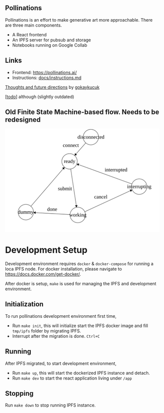 ## Pollinations

Pollinations is an effort to make generative art more approachable. There are three main components.
- A React frontend
- An IPFS server for pubsub and storage
- Notebooks running on Google Collab

## Links

- Frontend: https://pollinations.ai/
- Instructions: [docs/instructions.md](docs/instructions.md)

[Thoughts and future directions](docs/Pollinations%209bc30012e1a04f94b4d6f045629f0631.md) by [gokaykucuk](https://github.com/gokaykucuk) 

[[todo]] although (slightly outdated)

## Old Finite State Machine-based flow. Needs to be redesigned
![FSM](fsm.svg)

[//begin]: # "Autogenerated link references for markdown compatibility"
[todo]: docs/todo "todo"
[//end]: # "Autogenerated link references"

# Development Setup

Development environment requires `docker` & `docker-compose` for running a loca IPFS node. For docker installation, please navigate to https://docs.docker.com/get-docker/.

After docker is setup, `make` is used for managing the IPFS and development environment.

## Initialization

To run pollinations development environment first time,

- Run `make init`, this will initialize start the IPFS docker image and fill `tmp/ipfs` folder by migrating IPFS.
- Interrupt after the migration is done. `Ctrl+C`

## Running

After IPFS migrated, to start development environment,
- Run `make up`, this will start the dockerized IPFS instance and detach.
- Run `make dev` to start the react application living under `/app`

## Stopping

Run `make down` to stop running IPFS instance.